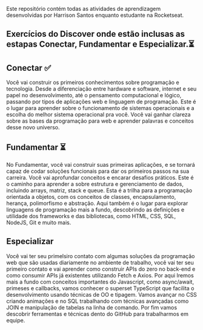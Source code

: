 Este repositório contém todas as atividades de aprendizagem desenvolvidas por Harrison Santos enquanto estudante na Rocketseat. 

## Exercícios do Discover onde estão inclusas as estapas Conectar, Fundamentar e Especializar.:hourglass_flowing_sand:

## Conectar :white_check_mark:
Você vai construir os primeiros conhecimentos sobre programação e tecnologia. Desde a diferenciação entre hardware e software, internet e seu papel no desenvolvimento, até o pensamento computacional e lógico, passando por tipos de aplicações web e linguagem de programação. Este é o lugar para aprender sobre o funcionamento de sistemas operacionais e a escolha do melhor sistema operacional pra você. Você vai ganhar clareza sobre as bases da programação para web e aprender palavras e conceitos desse novo universo.

## Fundamentar :hourglass_flowing_sand:
No Fundamentar, você vai construir suas primeiras aplicações, e se tornará capaz de codar soluções funcionais para dar os primeiros passos na sua carreira. Você vai aprofundar conceitos e encarar desafios práticos. Este é o caminho para aprender a sobre estrutura e gerenciamento de dados, incluindo arrays, matriz, stack e queue. Esta é a trilha para a programação orientada a objetos, com os conceitos de classes, encapsulamento, herança, polimorfismo e abstração. Aqui também é o lugar para explorar linguagens de programação mais a fundo, descobrindo as definições e utilidade dos frameworks e das bibliotecas, como HTML, CSS, SQL, NodeJS, Git e muito mais.

## Especializar 
Você vai ter seu primelsiro contato com algumas soluções da programação web que são usadas diariamente no ambiente de trabalho, você vai ter seu primeiro contato e vai aprender como construir APIs do zero no back-end e como consumir APIs já existentes utilizando Fetch e Axios. Por aqui Iremos mais a fundo com conceitos importantes do Javascript, como async/await, primeses e callbacks, vamos conhecer o superset TypeScript que facilita o desenvolvimento usando técnicas de OO e tipagem. Vamos avançar no CSS criando animações e no SQL trabalhando com técnicas avançadas como JOIN e manipulação de tabelas na linha de comando. Por fim vamos descobrir ferramentas e técnicas dento do GitHub para trabalharmos em equipe.
